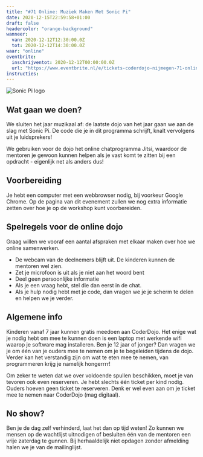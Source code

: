```yaml
---
title: "#71 Online: Muziek Maken Met Sonic Pi"
date: 2020-12-15T22:59:58+01:00
draft: false
headercolor: "orange-background"
wanneer: 
  van: 2020-12-12T12:30:00.0Z
  tot: 2020-12-12T14:30:00.0Z
waar: "online"
eventbrite:
  inschrijventot: 2020-12-12T00:00:00.0Z
  url: "https://www.eventbrite.nl/e/tickets-coderdojo-nijmegen-71-online-muziek-maken-met-sonic-pi-131620990927"
instructies:
---
```


![Sonic Pi logo](https://img.evbuc.com/https%3A%2F%2Fcdn.evbuc.com%2Fimages%2F120078685%2F187233351803%2F1%2Foriginal.20201204-170035?w=800&auto=format%2Ccompress&q=75&sharp=10&rect=1%2C0%2C1008%2C504&s=ac15109669e4276f3c82f1054b79ede2)

## Wat gaan we doen?

We sluiten het jaar muzikaal af: de laatste dojo van het jaar gaan we aan de slag met Sonic Pi. De code die je in dit programma schrijft, knalt vervolgens uit je luidsprekers!

 <!--more-->
We gebruiken voor de dojo het online chatprogramma Jitsi, waardoor de mentoren je gewoon kunnen helpen als je vast komt te zitten bij een opdracht - eigenlijk net als anders dus!

## Voorbereiding

Je hebt een computer met een webbrowser nodig, bij voorkeur Google Chrome. Op de pagina van dit evenement zullen we nog extra informatie zetten over hoe je op de workshop kunt voorbereiden.

## Spelregels voor de online dojo

Graag willen we vooraf een aantal afspraken met elkaar maken over hoe we online samenwerken.

 - De webcam van de deelnemers blijft uit. De kinderen kunnen de mentoren wel zien.
 - Zet je microfoon is uit als je niet aan het woord bent
 - Deel geen persoonlijke informatie
 - Als je een vraag hebt, stel die dan eerst in de chat.
 - Als je hulp nodig hebt met je code, dan vragen we je je scherm te delen en helpen we je verder.

## Algemene info

Kinderen vanaf 7 jaar kunnen gratis meedoen aan CoderDojo. Het enige wat je nodig hebt om mee te kunnen doen is een
laptop met
werkende wifi waarop je software mag installeren. Ben je 12 jaar of jonger? Dan vragen we je om één van je ouders
mee te nemen
om je te begeleiden tijdens de dojo. Verder kan het verstandig zijn om wat te eten mee te nemen,
van programmeren krijg je namelijk hongerrrr!

Om zeker te weten dat we over voldoende spullen beschikken, moet je van tevoren ook even reserveren. Je hebt slechts
één ticket per kind nodig. Ouders hoeven geen ticket te reserveren.
Denk er wel even aan om je ticket mee te nemen naar CoderDojo (mag digitaal).

## No show?

Ben je de dag zelf verhinderd, laat het dan op tijd weten! Zo kunnen we mensen op de wachtlijst uitnodigen of
besluiten één van de mentoren een vrije zaterdag te gunnen.
Bij herhaaldelijk niet opdagen zonder afmelding halen we je van de mailinglijst.
